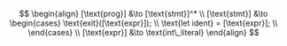 $$
\begin{align}
[\text{prog}] &\to [\text{stmt}]^* \\
[\text{stmt}] &\to \begin{cases}
    \text{exit}([\text{expr}]); \\
    \text{let ident} = [\text{expr}]; \\
\end{cases} \\
[\text{expr}] &\to \text{int\_literal}
\end{align}
$$